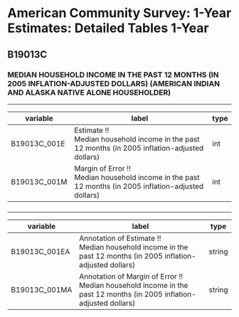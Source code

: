 # American Community Survey: 1-Year Estimates: Detailed Tables 1-Year

## B19013C

### MEDIAN HOUSEHOLD INCOME IN THE PAST 12 MONTHS (IN 2005 INFLATION-ADJUSTED DOLLARS) (AMERICAN INDIAN AND ALASKA NATIVE ALONE HOUSEHOLDER)

___

| variable | label | type |
| ----- | ----- | ----- |
| B19013C_001E | Estimate !!<br>Median household income in the past 12 months (in 2005 inflation-adjusted dollars) | int |
| B19013C_001M | Margin of Error !!<br>Median household income in the past 12 months (in 2005 inflation-adjusted dollars) | int |
### 

___

| variable | label | type |
| ----- | ----- | ----- |
| B19013C_001EA | Annotation of Estimate !!<br>Median household income in the past 12 months (in 2005 inflation-adjusted dollars) | string |
| B19013C_001MA | Annotation of Margin of Error !!<br>Median household income in the past 12 months (in 2005 inflation-adjusted dollars) | string |

